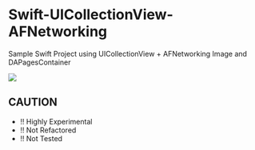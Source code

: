 Swift-UICollectionView-AFNetworking
===================================

Sample Swift Project using UICollectionView + AFNetworking Image and DAPagesContainer

![](https://raw.githubusercontent.com/kaiinui/Swift-UICollectionView-AFNetworking/master/namekoSS.png)

CAUTION
--
- !! Highly Experimental
- !! Not Refactored
- !! Not Tested
